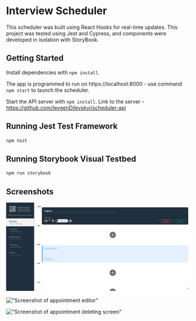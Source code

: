 # Interview Scheduler

This scheduler was built using React Hooks for real-time updates. This project was tested using Jest and Cypress, and components were developed in isolation with StoryBook.

## Getting Started

Install dependencies with `npm install`.

The app is programmed to run on https://localhost:8000 - use command `npm start` to launch the scheduler.

Start the API server with `npm install`. Link to the server - https://github.com/IevgenDilevskyi/scheduler-api

## Running Jest Test Framework

```sh
npm test
```


## Running Storybook Visual Testbed

```sh
npm run storybook
```
## Screenshots

!["Screenshot of main scheduler view"](https://github.com/IevgenDilevskyi/scheduler/blob/master/docs/booking-interview)

!["Screenshot of appointment editor"](https://raw.githubusercontent.com/stevencschoi/scheduler/master/docs/scheduler-edit-appointment.png)

!["Screenshot of appointment deleting screen"](https://raw.githubusercontent.com/stevencschoi/scheduler/master/docs/scheduler-delete-appointment.png)
